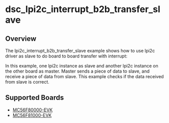 # dsc_lpi2c_interrupt_b2b_transfer_slave

## Overview
The lpi2c_interrupt_b2b_transfer_slave example shows how to use lpi2c driver as slave to do board to board transfer 
with interrupt:

In this example, one lpi2c instance as slave and another lpi2c instance on the other board as master. Master sends a 
piece of data to slave, and receive a piece of data from slave. This example checks if the data received from 
slave is correct.

## Supported Boards
- [MC56F80000-EVK](../../../../_boards/mc56f80000evk/driver_examples/lpi2c/interrupt_b2b_transfer/slave/example_board_readme.md)
- [MC56F81000-EVK](../../../../_boards/mc56f81000evk/driver_examples/lpi2c/interrupt_b2b_transfer/slave/example_board_readme.md)
